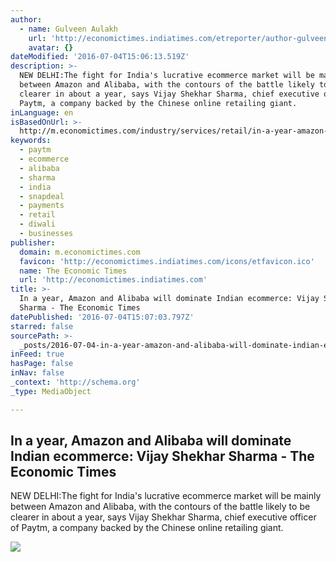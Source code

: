 ```yaml
---
author:
  - name: Gulveen Aulakh
    url: 'http://economictimes.indiatimes.com/etreporter/author-gulveen-aulakh.cms'
    avatar: {}
dateModified: '2016-07-04T15:06:13.519Z'
description: >-
  NEW DELHI:The fight for India's lucrative ecommerce market will be mainly
  between Amazon and Alibaba, with the contours of the battle likely to be
  clearer in about a year, says Vijay Shekhar Sharma, chief executive officer of
  Paytm, a company backed by the Chinese online retailing giant.
inLanguage: en
isBasedOnUrl: >-
  http://m.economictimes.com/industry/services/retail/in-a-year-amazon-and-alibaba-will-dominate-indian-ecommerce-vijay-shekhar-sharma/articleshow/53037420.cms
keywords:
  - paytm
  - ecommerce
  - alibaba
  - sharma
  - india
  - snapdeal
  - payments
  - retail
  - diwali
  - businesses
publisher:
  domain: m.economictimes.com
  favicon: 'http://economictimes.indiatimes.com/icons/etfavicon.ico'
  name: The Economic Times
  url: 'http://economictimes.indiatimes.com'
title: >-
  In a year, Amazon and Alibaba will dominate Indian ecommerce: Vijay Shekhar
  Sharma - The Economic Times
datePublished: '2016-07-04T15:07:03.797Z'
starred: false
sourcePath: >-
  _posts/2016-07-04-in-a-year-amazon-and-alibaba-will-dominate-indian-ecommerce.md
inFeed: true
hasPage: false
inNav: false
_context: 'http://schema.org'
_type: MediaObject

---
```

<article style=""><h1>In a year, Amazon and Alibaba will dominate Indian ecommerce: Vijay Shekhar Sharma - The Economic Times</h1><p>NEW DELHI:The fight for India's lucrative ecommerce market will be mainly between Amazon and Alibaba, with the contours of the battle likely to be clearer in about a year, says Vijay Shekhar Sharma, chief executive officer of Paytm, a company backed by the Chinese online retailing giant.</p><img src="http://img.etimg.com/photo/53037434/pg-5-1.jpg" /></article>
